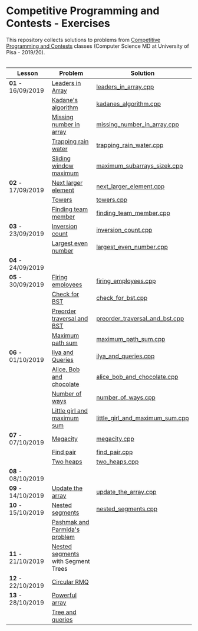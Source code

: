 # Competitive Programming and Contests - Exercises

This repository collects solutions to problems from [Competitive Programming and Contests](https://github.com/rossanoventurini/CompetitiveProgramming) classes (Computer Science MD at University of Pisa - 2019/20).
<br/><br/>

| Lesson | Problem | Solution |
| ------ | ------- | -------- |
| **01** - 16/09/2019 | [Leaders in Array](http://practice.geeksforgeeks.org/problems/leaders-in-an-array/0) | [leaders_in_array.cpp](https://github.com/lorenzovolpi/CPExercises/blob/master/source/lesson01/leaders_in_array/leaders_in_array.cpp) |
|        | [Kadane's algorithm](http://practice.geeksforgeeks.org/problems/kadanes-algorithm/0) | [kadanes_algorithm.cpp](http://practice.geeksforgeeks.org/problems/kadanes-algorithm/0) |
|        | [Missing number in array](http://practice.geeksforgeeks.org/problems/missing-number-in-array/0) | [missing_number_in_array.cpp](https://github.com/lorenzovolpi/CPExercises/blob/master/source/lesson01/missing_number_in_array/missing_number_in_array.cpp) |
|        | [Trapping rain water](http://practice.geeksforgeeks.org/problems/trapping-rain-water/0) | [trapping_rain_water.cpp](https://github.com/lorenzovolpi/CPExercises/blob/master/source/lesson01/trapping_rain_water/trapping_rain_water.cpp) |
|        | [Sliding window maximum](http://practice.geeksforgeeks.org/problems/maximum-of-all-subarrays-of-size-k/0) | [maximum_subarrays_sizek.cpp](https://github.com/lorenzovolpi/CPExercises/blob/master/source/lesson01/maximum_subarrays_sizek/maximum_subarrays_sizek.cpp) |
| **02** - 17/09/2019 | [Next larger element](http://practice.geeksforgeeks.org/problems/next-larger-element/0) | [next_larger_element.cpp](https://github.com/lorenzovolpi/CPExercises/blob/master/source/lesson02/next_larger_element/next_larger_element.cpp) |
|        | [Towers](http://codeforces.com/problemset/problem/37/A?locale=en) | [towers.cpp](https://github.com/lorenzovolpi/CPExercises/blob/master/source/lesson02/towers/towers.cpp) |
|        | [Finding team member](http://codeforces.com/problemset/problem/579/B?locale=en) | [finding_team_member.cpp](https://github.com/lorenzovolpi/CPExercises/blob/master/source/lesson02/finding_team_member/finding_team_member.cpp)
| **03** - 23/09/2019 | [Inversion count](http://www.spoj.com/problems/INVCNT/) | [inversion_count.cpp](https://github.com/lorenzovolpi/CPExercises/tree/master/source/lesson03/inversion_count/inversion_count.cpp) |
|        | [Largest even number](http://practice.geeksforgeeks.org/problems/largest-even-number/0) | [largest_even_number.cpp](https://github.com/lorenzovolpi/CPExercises/tree/master/source/lesson03/largest_even_number/largest_even_number.cpp) |
| **04** - 24/09/2019 |  |  |
| **05** - 30/09/2019 | [Firing employees](http://practice.geeksforgeeks.org/problems/firing-employees/0) | [firing_employees.cpp](https://github.com/lorenzovolpi/CPExercises/blob/master/source/lesson05/firing_employees/firing_employees.cpp) |
|        | [Check for BST](http://practice.geeksforgeeks.org/problems/check-for-bst/1) | [check_for_bst.cpp](https://github.com/lorenzovolpi/CPExercises/tree/master/source/lesson05/check_for_bst/check_for_bst.cpp) |
|        | [Preorder traversal and BST](http://practice.geeksforgeeks.org/problems/preorder-traversal-and-bst/0) | [preorder_traversal_and_bst.cpp](https://github.com/lorenzovolpi/CPExercises/tree/master/source/lesson05/preorder_traversal_and_bst/preorder_traversal_and_bst.cpp) |
|        | [Maximum path sum](http://practice.geeksforgeeks.org/problems/maximum-path-sum/1) | [maximum_path_sum.cpp](https://github.com/lorenzovolpi/CPExercises/blob/master/source/lesson05/maximum_path_sum/maximum_path_sum.cpp) |
| **06** - 01/10/2019| [Ilya and Queries](http://codeforces.com/problemset/problem/313/B?locale=en) | [ilya_and_queries.cpp](https://github.com/lorenzovolpi/CPExercises/blob/master/source/lesson06/ilya_and_queries/ilya_and_queries.cpp) |
|        | [Alice, Bob and chocolate](http://codeforces.com/problemset/problem/6/C?locale=en) | [alice_bob_and_chocolate.cpp](https://github.com/lorenzovolpi/CPExercises/blob/master/source/lesson06/alice_bob_and_chocolate/alice_bob_and_chocolate.cpp) |
|        | [Number of ways](http://codeforces.com/problemset/problem/466/C?locale=en) | [number_of_ways.cpp](https://github.com/lorenzovolpi/CPExercises/blob/master/source/lesson06/number_of_ways/number_of_ways.cpp) |
|        | [Little girl and maximum sum](http://codeforces.com/problemset/problem/276/C?locale=en) | [little_girl_and_maximum_sum.cpp](https://github.com/lorenzovolpi/CPExercises/blob/master/source/lesson06/little_girl_and_maximum_sum/little_girl_and_maximum_sum.cpp) |
| **07** - 07/10/2019 | [Megacity](http://codeforces.com/problemset/problem/424/B?locale=en) | [megacity.cpp](https://github.com/lorenzovolpi/CPExercises/blob/master/source/lesson07/megacity/megacity.cpp) |
|        | [Find pair](http://codeforces.com/problemset/problem/160/C?locale=en) | [find_pair.cpp](https://github.com/lorenzovolpi/CPExercises/blob/master/source/lesson07/find_pair/find_pair.cpp) |
|        | [Two heaps](http://codeforces.com/problemset/problem/353/B?locale=en) | [two_heaps.cpp](https://github.com/lorenzovolpi/CPExercises/blob/master/source/lesson07/two_heaps/two_heaps.cpp) |
| **08** - 08/10/2019 |  |  |
| **09** - 14/10/2019 | [Update the array](http://www.spoj.com/problems/UPDATEIT/) | [update_the_array.cpp](https://github.com/lorenzovolpi/CPExercises/blob/master/source/lesson09/update_the_array/update_the_array.cpp) |
| **10** - 15/10/2019 | [Nested segments](http://codeforces.com/problemset/problem/652/D?locale=en) | [nested_segments.cpp](https://github.com/lorenzovolpi/CPExercises/blob/master/source/lesson09/nested_segments/nested_segments.cpp) |
|        | [Pashmak and Parmida's problem](http://codeforces.com/problemset/problem/459/D?locale=en) |  |
| **11** - 21/10/2019 | [Nested segments](http://codeforces.com/problemset/problem/652/D?locale=en) <br/>with Segment Trees |  |
| **12** - 22/10/2019 | [Circular RMQ](http://codeforces.com/problemset/problem/52/C) |  |
| **13** - 28/10/2019 | [Powerful array](http://codeforces.com/contest/86/problem/D) |  |
|        | [Tree and queries](http://codeforces.com/contest/375/problem/D) |  |
